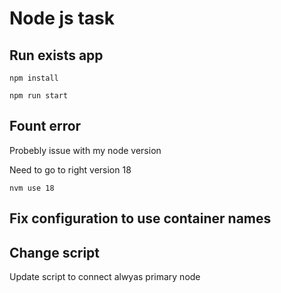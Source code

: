# Node js task

## Run exists app

```
npm install
```

```
npm run start
```

## Fount error 

Probebly issue with my node version

Need to go to right version 18

```
nvm use 18
```

## Fix configuration to use container names

## Change script

Update script to connect alwyas primary node 